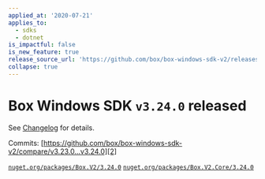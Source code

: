 ```yaml
---
applied_at: '2020-07-21'
applies_to:
  - sdks
  - dotnet
is_impactful: false
is_new_feature: true
release_source_url: 'https://github.com/box/box-windows-sdk-v2/releases/tag/v3.24.0'
collapse: true
---
```


# Box Windows SDK `v3.24.0` released

See [Changelog][1] for details.

Commits: [https://github.com/box/box-windows-sdk-v2/compare/v3.23.0...v3.24.0][2]

[`nuget.org/packages/Box.V2/3.24.0`][3]
[`nuget.org/packages/Box.V2.Core/3.24.0`][4]

[1]: https://github.com/box/box-windows-sdk-v2/blob/master/CHANGELOG.md#3240-2020-07-21

[2]: https://github.com/box/box-windows-sdk-v2/compare/v3.23.0...v3.24.0

[3]: https://www.nuget.org/packages/Box.V2/3.24.0

[4]: https://www.nuget.org/packages/Box.V2.Core/3.24.0
